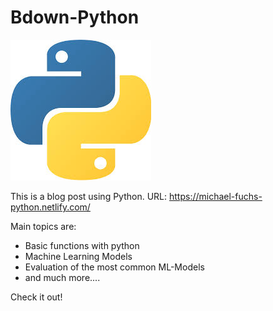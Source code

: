 # Bdown-Python

![python](static/images/Python.jpg)

This is a blog post using Python.
URL: https://michael-fuchs-python.netlify.com/

Main topics are:
- Basic functions with python
- Machine Learning Models
- Evaluation of the most common ML-Models
- and much more....


Check it out!
